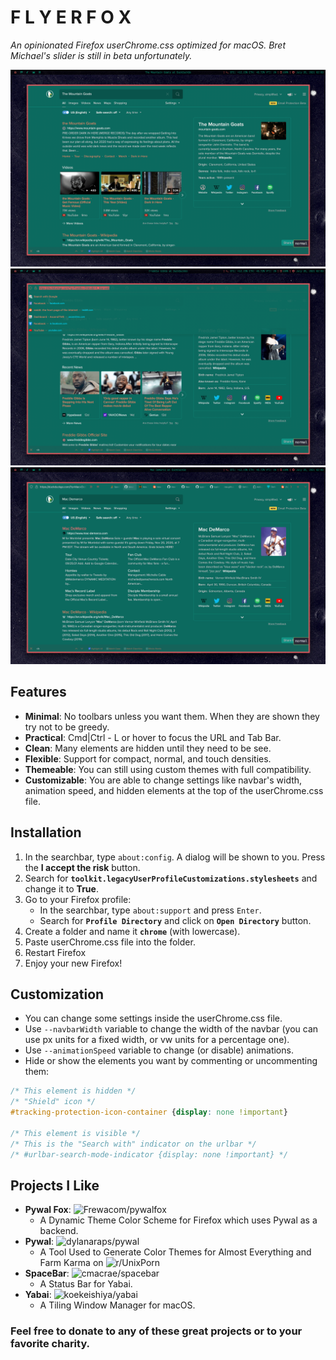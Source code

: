 # F L Y E R F O X

_An opinionated Firefox userChrome.css optimized for macOS. Bret Michael's slider is still in beta unfortunately._

![FlyerFox Tool Bars Hidden](screenshot_0.png)
![FlyerFox URL Bar & Tab Bar Shown](screenshot_1.png)
![FlyerFox 100% Width URL Bar](screenshot_2.png)


## Features

- **Minimal**: No toolbars unless you want them. When they are shown they try not to be greedy.
- **Practical**: Cmd|Ctrl - L or hover to focus the URL and Tab Bar.
- **Clean**: Many elements are hidden until they need to be see.
- **Flexible**: Support for compact, normal, and touch densities.
- **Themeable**: You can still using custom themes with full compatibility.
- **Customizable**: You are able to change settings like navbar's width, animation speed, and hidden elements at the top of the userChrome.css file.


## Installation

1. In the searchbar, type `about:config`. A dialog will be shown to you. Press the **I accept the risk** button.
2. Search for **`toolkit.legacyUserProfileCustomizations.stylesheets`** and change it to **True**.
3. Go to your Firefox profile:
   - In the searchbar, type `about:support` and press `Enter`.
   - Search for **`Profile Directory`** and click on **`Open Directory`** button.
4. Create a folder and name it **`chrome`** (with lowercase).
5. Paste userChrome.css file into the folder.
6. Restart Firefox
7. Enjoy your new Firefox!


## Customization

- You can change some settings inside the userChrome.css file.
- Use `--navbarWidth` variable to change the width of the navbar (you can use px units for a fixed width, or vw units for a percentage one).
- Use `--animationSpeed` variable to change (or disable) animations.
- Hide or show the elements you want by commenting or uncommenting them:
```css
/* This element is hidden */
/* "Shield" icon */
#tracking-protection-icon-container {display: none !important}

/* This element is visible */
/* This is the "Search with" indicator on the urlbar */
/* #urlbar-search-mode-indicator {display: none !important} */
```
## Projects I Like 
- **Pywal Fox**: ![Frewacom/pywalfox](https://github.com/Frewacom/pywalfox) 
   - A Dynamic Theme Color Scheme for Firefox which uses Pywal as a backend.
- **Pywal**: ![dylanaraps/pywal](https://github.com/dylanaraps/pywal)  
   - A Tool Used to Generate Color Themes for Almost Everything and Farm Karma on ![r/UnixPorn](https://www.reddit.com/r/unixporn)
- **SpaceBar**: ![cmacrae/spacebar](https://github.com/cmacrae/spacebar)
   - A Status Bar for Yabai.
- **Yabai**: ![koekeishiya/yabai](https://github.com/koekeishiya/yabai)
   - A Tiling Window Manager for macOS. 
### Feel free to donate to any of these great projects or to your favorite charity. 

